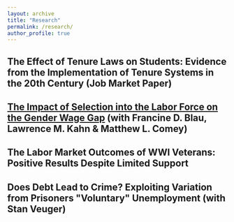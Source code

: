 ```yaml
---
layout: archive
title: "Research"
permalink: /research/
author_profile: true
---
```


## The Effect of Tenure Laws on Students: Evidence from the Implementation of Tenure Systems in the 20th Century (Job Market Paper)

## [The Impact of Selection into the Labor Force on the Gender Wage Gap](https://www.nber.org/papers/w28855) (with Francine D. Blau, Lawrence M. Kahn & Matthew L. Comey)

## The Labor Market Outcomes of WWI Veterans: Positive Results Despite Limited Support

## Does Debt Lead to Crime? Exploiting Variation from Prisoners "Voluntary" Unemployment (with Stan Veuger)

